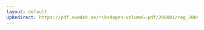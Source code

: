 ```yaml
---
layout: default
UpRedirect: https://pdf.swedeb.se/riksdagen-volumeG-pdf/200001/reg_200001/reg_200001_0116.pdf
---
```

